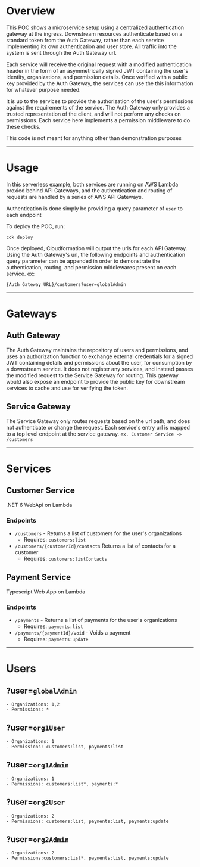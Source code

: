 # Overview
This POC shows a microservice setup using a centralized authentication gateway at the ingress. Downstream resources authenticate based on a standard token from the Auth Gateway, rather than each service implementing its own authentication and user store. All traffic into the system is sent through the Auth Gateway url.

Each service will receive the original request with a modified authentication header in the form of an asymmetrically signed JWT containing the user's identity, organizations, and permission details.  Once verified with a public key provided by the Auth Gateway, the services can use the this information for whatever purpose needed.

It is up to the services to provide the authorization of the user's permissions against the requirements of the service.  The Auth Gateway only provides a trusted representation of the client, and will not perform any checks on permissions.  Each service here implements a permission middleware to do these checks.

This code is not meant for anything other than demonstration purposes
***
# Usage
In this serverless example, both services are running on AWS Lambda proxied behind API Gateways, and the authentication and routing of requests are handled by a series of AWS API Gateways.

Authentication is done simply be providing a query parameter of `user` to each endpoint

To deploy the POC, run:
```
cdk deploy
```

Once deployed, Cloudformation will output the urls for each API Gateway. Using the Auth Gateway's url, the following endpoints and authentication query parameter can be appended in order to demonstrate the authentication, routing, and permission middlewares present on each service.
ex:
```
{Auth Gateway URL}/customers?user=globalAdmin
```
***
# Gateways
## Auth Gateway
The Auth Gateway maintains the repository of users and permissions, and uses an authorization function to exchange external credentials for a signed JWT containing details and permissions about the user, for consumption by a downstream service.  It does not register any services, and instead passes the modified request to the Service Gateway for routing.  This gateway would also expose an endpoint to provide the public key for downstream services to cache and use for verifying the token.

## Service Gateway
The Service Gateway only routes requests based on the url path, and does not authenticate or change the request.  Each service's entry url is mapped to a top level endpoint at the service gateway. `ex. Customer Service -> /customers`
***
# Services
## Customer Service
.NET 6 WebApi on Lambda
### Endpoints
 - `/customers` - Returns a list of customers for the user's organizations
 	- Requires: `customers:list`
 - `/customers/{customerId}/contacts` Returns a list of contacts for a customer
 	- Requires: `customers:listContacts`

## Payment Service
Typescript Web App on Lambda
### Endpoints
 - `/payments` - Returns a list of payments for the user's organizations
 	- Requires: `payments:list`
 - `/payments/{paymentId}/void` - Voids a payment
 	- Requires: `payments:update`

***
# Users
## ?user=`globalAdmin`
	- Organizations: 1,2
	- Permissions: *
## ?user=`org1User`
	- Organizations: 1
	- Permissions: customers:list, payments:list
## ?user=`org1Admin`
	- Organizations: 1
	- Permissions: customers:list*, payments:*
## ?user=`org2User`
	- Organizations: 2
	- Permissions: customers:list, payments:list, payments:update
## ?user=`org2Admin`
	- Organizations: 2
	- Permissions:customers:list*, payments:list, payments:update